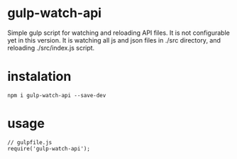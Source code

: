 
gulp-watch-api
===

Simple gulp script for watching and reloading API files.
It is not configurable yet in this version.
It is watching all js and json files in ./src directory, and reloading ./src/index.js script.

instalation
===

```
npm i gulp-watch-api --save-dev
```

usage
===

```
// gulpfile.js
require('gulp-watch-api');

```

